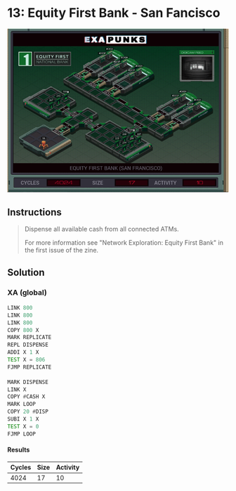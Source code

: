 # 13: Equity First Bank - San Fancisco

<div align="center"><img src="EXAPUNKS - Equity First Bank (4024, 17, 10, 2022-12-05-19-22-11).gif" /></div>

## Instructions
> Dispense all available cash from all connected ATMs.
> 
> For more information see "Network Exploration: Equity First Bank" in the first issue of the zine.

## Solution

### XA (global)
```asm
LINK 800
LINK 800
LINK 800
COPY 800 X
MARK REPLICATE
REPL DISPENSE
ADDI X 1 X
TEST X = 806
FJMP REPLICATE

MARK DISPENSE
LINK X
COPY #CASH X
MARK LOOP
COPY 20 #DISP
SUBI X 1 X
TEST X = 0
FJMP LOOP
```

#### Results
| Cycles | Size | Activity |
|--------|------|----------|
| 4024   | 17   | 10       |
